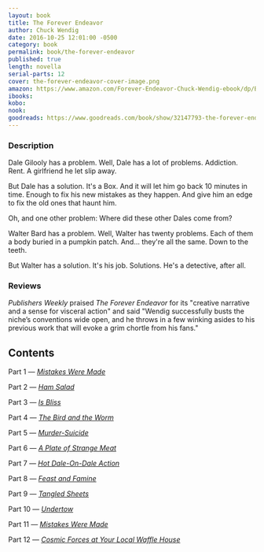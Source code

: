 ```yaml
---
layout: book
title: The Forever Endeavor
author: Chuck Wendig
date: 2016-10-25 12:01:00 -0500
category: book
permalink: book/the-forever-endeavor
published: true
length: novella
serial-parts: 12
cover: the-forever-endeavor-cover-image.png
amazon: https://www.amazon.com/Forever-Endeavor-Chuck-Wendig-ebook/dp/B01LZITXTZ/ref=sr_1_1?ie=UTF8&qid=1484337294&sr=8-1&keywords=the+forever+endeavor
ibooks:
kobo:
nook:
goodreads: https://www.goodreads.com/book/show/32147793-the-forever-endeavor?from_search=true
---
```


### Description

Dale Gilooly has a problem. Well, Dale has a lot of problems. Addiction. Rent. A girlfriend he let slip away.

But Dale has a solution. It's a Box. And it will let him go back 10 minutes in time. Enough to fix his new mistakes as they happen. And give him an edge to fix the old ones that haunt him.

Oh, and one other problem: Where did these other Dales come from?

Walter Bard has a problem. Well, Walter has twenty problems. Each of them a body buried in a pumpkin patch. And... they're all the same. Down to the teeth.

But Walter has a solution. It's his job. Solutions. He's a detective, after all.

### Reviews
_Publishers Weekly_ praised _The Forever Endeavor_ for its "creative narrative and a sense for visceral action" and said "Wendig successfully busts the niche’s conventions wide open, and he throws in a few winking asides to his previous work that will evoke a grim chortle from his fans."

## Contents

Part 1 — [_Mistakes Were Made_](/issue4/chapter/the-forever-endeavor-part-one/)

Part 2 — [_Ham Salad_](/issue5/chapter/the-forever-endeavor-part-two/)

Part 3 — [_Is Bliss_](/issue6/chapter/the-forever-endeavor-part-three/)

Part 4 — [_The Bird and the Worm_](/issue7/chapter/the-forever-endeavor-part-four/)

Part 5 — [_Murder-Suicide_](/issue8/chapter/the-forever-endeavor-part-five/)

Part 6 — [_A Plate of Strange Meat_](/issue9/chapter/the-forever-endeavor-part-six/)

Part 7 — [_Hot Dale-On-Dale Action_](/issue10/chapter/the-forever-endeavor-part-seven/)

Part 8 — [_Feast and Famine_](/issue11/chapter/the-forever-endeavor-part-eight/)

Part 9 — [_Tangled Sheets_](/issue12/chapter/the-forever-endeavor-part-nine/)

Part 10 — [_Undertow_](/issue13/chapter/the-forever-endeavor-part-ten/)

Part 11 — [_Mistakes Were Made_](/issue14/chapter/the-forever-endeavor-part-eleven/)

Part 12 — [_Cosmic Forces at Your Local Waffle House_](/issue15/chapter/the-forever-endeavor-part-twelve/)
